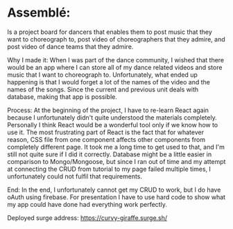 # Assemblé:

Is a project board for dancers that enables them to post music that they want to choreograph to, post video of choreographers that they admire, and post video of dance teams that they admire.

Why I made it:
When I was part of the dance community, I wished that there would be an app where I can store all of my dance related videos and store music that I want to choreograph to. Unfortunately, what ended up happening is that I would forget a lot of the names of the video and the names of the songs. Since the current and previous unit deals with database, making that app is possible.

Process:
At the beginning of the project, I have to re-learn React again because I unfortunately didn't quite understood the materials completely. Personally I think React would be a wonderful tool only if we know how to use it. The most frustrating part of React is the fact that for whatever reason, CSS file from one component affects other components from completely different page. It took me a long time to get used to that, and I'm still not quite sure if I did it correctly. Database might be a little easier in comparison to Mongo/Mongoose, but since I ran out of time and my attempt at connecting the CRUD from tutorial to my page failed multiple times, I unfortunately could not fulfil that requirements.

End:
In the end, I unfortunately cannot get my CRUD to work, but I do have oAuth using firebase. For presentation I have to use hard code to show what my app could have done had everything work perfectly.


Deployed surge address:
https://curvy-giraffe.surge.sh/
